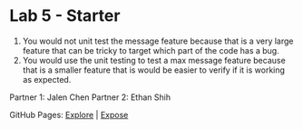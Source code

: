 # Lab 5 - Starter

1. You would not unit test the message feature because that is a very large feature that can be tricky to target which part of the code has a bug.
2. You would use the unit testing to test a max message feature because that is a smaller feature that is would be easier to verify if it is working as expected.

Partner 1: Jalen Chen
Partner 2: Ethan Shih

GitHub Pages: [Explore](https://jchen054.github.io/Lab5_Starter/explore.html) | [Expose](https://jchen054.github.io/Lab5_Starter/expose.html)
